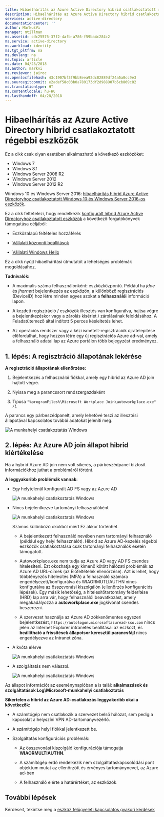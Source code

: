 ```yaml
---
title: Hibaelhárítás az Azure Active Directory hibrid csatlakoztatott régebbi eszközök |} Microsoft Docs
description: Hibaelhárítás az Azure Active Directory hibrid csatlakoztatott régebbi eszközök.
services: active-directory
documentationcenter: ''
author: MarkusVi
manager: mtillman
ms.assetid: cdc25576-37f2-4afb-a786-f59ba4c284c2
ms.service: active-directory
ms.workload: identity
ms.tgt_pltfrm: na
ms.devlang: na
ms.topic: article
ms.date: 04/23/2018
ms.author: markvi
ms.reviewer: jairoc
ms.openlocfilehash: 43c1907bf3f9bb8eea92dc02889df24a5a0cc9e3
ms.sourcegitcommit: e2adef58c03b0a780173df2d988907b5cb809c82
ms.translationtype: HT
ms.contentlocale: hu-HU
ms.lasthandoff: 04/28/2018
---
```

# <a name="troubleshooting-hybrid-azure-active-directory-joined-down-level-devices"></a>Hibaelhárítás az Azure Active Directory hibrid csatlakoztatott régebbi eszközök 

Ez a cikk csak olyan esetében alkalmazható a következő eszközöket: 

- Windows 7 
- Windows 8.1 
- Windows Server 2008 R2 
- Windows Server 2012 
- Windows Server 2012 R2 
 

Windows 10 és Windows Server 2016: [hibaelhárítás hibrid Azure Active Directoryhoz csatlakoztatott Windows 10 és Windows Server 2016-os eszközök](device-management-troubleshoot-hybrid-join-windows-current.md).

Ez a cikk feltételezi, hogy rendelkezik [konfigurált hibrid Azure Active Directoryhoz csatlakoztatott eszközök](device-management-hybrid-azuread-joined-devices-setup.md) a következő forgatókönyvek támogatása céljából:

- Eszközalapú feltételes hozzáférés

- [Vállalati központi beállítások](active-directory-windows-enterprise-state-roaming-overview.md)

- [Vállalati Windows Hello](active-directory-azureadjoin-passport-deployment.md) 





Ez a cikk nyújt hibaelhárítási útmutatót a lehetséges problémák megoldásához.  

**Tudnivalók:** 

- A maximális száma felhasználónként: eszközközpontú. Például ha *jdoe* és *jharnett* bejelentkezés az eszközön, a különböző regisztrációs (DeviceID) hoz létre minden egyes azokat a **felhasználói** információ lapon.  

- A kezdeti regisztráció / eszközök illesztés van konfigurálva, hajtsa végre a bejelentkezéskor vagy a zárolás kísérlet / zárolásának feloldásához. A Feladatütemező által indított 5 perces késleltetés lehet. 

- Az operációs rendszer vagy a kézi ismételt-regisztrációk újratelepítése előfordulhat, hogy hozzon létre egy új regisztrációs Azure ad-val, amely a felhasználó adatai lap az Azure portálon több bejegyzést eredményez. 

## <a name="step-1-retrieve-the-registration-status"></a>1. lépés: A regisztráció állapotának lekérése 

**A regisztráció állapotának ellenőrzése:**  

1. Bejelentkezés a felhasználói fiókkal, amely egy hibrid az Azure AD join hajtott végre.

2. Nyissa meg a parancssort rendszergazdaként 

3. Típusa `"%programFiles%\Microsoft Workplace Join\autoworkplace.exe" /i`

A parancs egy párbeszédpanelt, amely lehetővé teszi az illesztési állapotával kapcsolatos további adatokat jeleníti meg.

![A munkahelyi csatlakoztatás Windows](./media/active-directory-device-registration-troubleshoot-windows-legacy/01.png)


## <a name="step-2-evaluate-the-hybrid-azure-ad-join-status"></a>2. lépés: Az Azure AD join állapot hibrid kiértékelése 

Ha a hybrid Azure AD join nem volt sikeres, a párbeszédpanel biztosít információkhoz juthat a problémáról történt.

**A leggyakoribb problémák vannak:**

- Egy helytelenül konfigurált AD FS vagy az Azure AD

    ![A munkahelyi csatlakoztatás Windows](./media/active-directory-device-registration-troubleshoot-windows-legacy/02.png)

- Nincs bejelentkezve tartományi felhasználóként

    ![A munkahelyi csatlakoztatás Windows](./media/active-directory-device-registration-troubleshoot-windows-legacy/03.png)
    
    Számos különböző okokból miért Ez akkor történhet.
    
    - A bejelentkezett felhasználó nevében nem tartományi felhasználó (például egy helyi felhasználót). Hibrid az Azure AD-kezelés régebbi eszközök csatlakoztatása csak tartományi felhasználók esetén támogatott.
    
    - Autoworkplace.exe nem tudja az Azure AD vagy AD FS csendes hitelesíteni. Ezt okozhatja egy kimenő kötött hálózati problémák az Azure AD URL-címek (az Előfeltételek ellenőrzése). Azt is lehet, hogy többtényezős hitelesítés (MFA) a felhasználó számára engedélyezett/konfigurálva és WIAORMUTLIAUTHN nincs konfigurálva az összevonási kiszolgálón (ellenőrzés konfigurációs lépések). Egy másik lehetőség, a hitelesítőtartomány felderítése (HRD) lap arra vár, hogy felhasználói beavatkozást, amely megakadályozza a **autoworkplace.exe** jogkivonat csendes beszerezni.
    
    - A szervezet használja az Azure AD zökkenőmentes egyszeri bejelentkezést, `https://autologon.microsoftazuread-sso.com` nincs jelen az Internet Explorer intranetes beállításai az eszközt, és **beállítható a frissítések állapotsor keresztül parancsfájl** nincs engedélyezve az Intranet zóna.

- A kvóta elérve

    ![A munkahelyi csatlakoztatás Windows](./media/active-directory-device-registration-troubleshoot-windows-legacy/04.png)

- A szolgáltatás nem válaszol. 

    ![A munkahelyi csatlakoztatás Windows](./media/active-directory-device-registration-troubleshoot-windows-legacy/05.png)

Az állapot információt az eseménynaplóban a is talál: **alkalmazások és szolgáltatások Log\Microsoft-munkahelyi csatlakoztatás**
  
**Sikertelen a hibrid az Azure AD-csatlakozás leggyakoribb okai a következők:** 

- A számítógép nem csatlakozik a szervezet belső hálózat, sem pedig a kapcsolat a helyszíni VPN AD-tartományvezérlő.

- A számítógép helyi fiókkal jelentkezett be. 

- Szolgáltatás konfigurációs problémák: 

  - Az összevonási kiszolgáló konfigurációja támogatja **WIAORMULTIAUTHN**. 

  - A számítógép erdő rendelkezik nem szolgáltatáskapcsolódási pont objektum mutat az ellenőrzött és érvényes tartománynevet, az Azure ad-ben 

  - A felhasználó elérte a határértéket, az eszközök. 

## <a name="next-steps"></a>További lépések

Kérdéseit, tekintse meg a [eszköz felügyeleti kapcsolatos gyakori kérdések](device-management-faq.md)  
